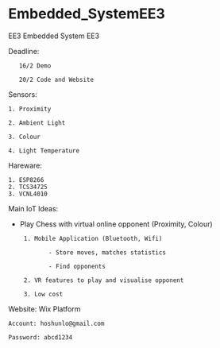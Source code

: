 # Embedded_SystemEE3
EE3 Embedded System EE3

Deadline:

       16/2 Demo
       
       20/2 Code and Website

Sensors:

    1. Proximity

    2. Ambient Light

    3. Colour

    4. Light Temperature
    
Hareware:

    1. ESP8266 
    2. TCS34725
    3. VCNL4010
    
Main IoT Ideas:

- Play Chess with virtual online opponent (Proximity, Colour)

       1. Mobile Application (Bluetooth, Wifi)
              
              - Store moves, matches statistics
              
              - Find opponents
       
       2. VR features to play and visualise opponent
       
       3. Low cost
    
Website: Wix Platform
 
    Account: hoshunlo@gmail.com
  
    Password: abcd1234
